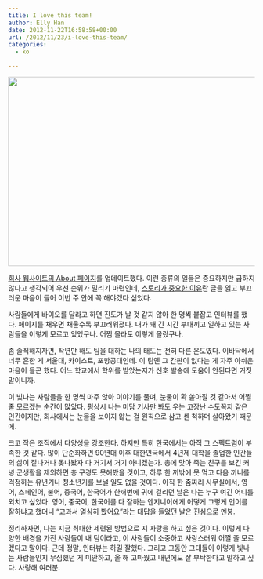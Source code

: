 ```yaml
---
title: I love this team!
author: Elly Han
date: 2012-11-22T16:58:58+00:00
url: /2012/11/23/i-love-this-team/
categories:
  - ko

---
```

<img class="alignnone  wp-image-839" title="241642_10151027561516239_773339954_o" alt="" src="https://i0.wp.com/ellyhan.cafe24.com/wp-content/uploads/2012/11/241642_10151027561516239_773339954_o.jpg?resize=739%2C386" width="739" height="386" data-recalc-dims="1" />

[회사 웹사이트의 About 페이지][1]를 업데이트했다. 이런 종류의 일들은 중요하지만 급하지 않다고 생각되어 우선 순위가 밀리기 마련인데, [스토리가 중요한 이유][2]란 글을 읽고 부끄러운 마음이 들어 이번 주 안에 꼭 해야겠다 싶었다.

사람들에게 바이오를 달라고 하면 진도가 날 것 같지 않아 한 명씩 붙잡고 인터뷰를 했다. 페이지를 채우면 채울수록 부끄러워졌다. 내가 꽤 긴 시간 부대끼고 일하고 있는 사람들을 이렇게 모르고 있었구나. 어쩜 몰라도 이렇게 몰랐구나.

좀 솔직해지자면, 작년만 해도 팀을 대하는 나의 태도는 전혀 다른 온도였다. 이바닥에서 너무 흔한 게 서울대, 카이스트, 포항공대인데. 이 팀엔 그 간판이 없다는 게 자주 아쉬운 마음이 들곤 했다. 어느 학교에서 학위를 받았는지가 신호 발송에 도움이 안된다면 거짓말이니까.

이 빛나는 사람들을 한 명씩 마주 앉아 이야기를 풀며, 눈물이 확 쏟아질 것 같아서 어쩔 줄 모르겠는 순간이 많았다. 평상시 나는 미담 기사만 봐도 우는 고장난 수도꼭지 같은 인간이지만, 회사에서는 눈물을 보이지 않는 걸 원칙으로 삼고 센 척하며 살아왔기 때문에.

크고 작은 조직에서 다양성을 강조한다. 하지만 특히 한국에서는 아직 그 스펙트럼이 부족한 것 같다. 많이 단순화하면 90년대 이후 대한민국에서 4년제 대학을 졸업한 인간들의 삶이 잘나거나 못나봤자 다 거기서 거기 아니겠는가. 총에 맞아 죽는 친구를 보긴 커녕 군생활을 제외하면 총 구경도 못해봤을 것이고, 하루 한 끼밖에 못 먹고 다음 끼니를 걱정하는 유년기나 청소년기를 보낼 일도 없을 것이다. 아직 한 줌짜리 사무실에서, 영어, 스페인어, 불어, 중국어, 한국어가 한꺼번에 귀에 걸리던 날은 나는 누구 여긴 어디를 외치고 싶었다. 영어, 중국어, 한국어를 다 잘하는 엔지니어에게 어떻게 그렇게 언어를 잘하냐고 했더니 &#8220;교과서 열심히 봤어요&#8221;라는 대답을 들었던 날은 진심으로 멘붕.

정리하자면, 나는 지금 최대한 세련된 방법으로 지 자랑을 하고 싶은 것이다. 이렇게 다양한 배경을 가진 사람들이 내 팀이라고, 이 사람들이 소중하고 사랑스러워 어쩔 줄 모르겠다고 말이다. 근데 정말, 인터뷰는 하길 잘했다. 그리고 그동안 그대들이 이렇게 빛나는 사람들인지 무심했던 게 미안하고, 올 해 고마웠고 내년에도 잘 부탁한다고 말하고 싶다. 사랑해 여러분.

 [1]: http://zoyi.co/about-2
 [2]: http://sungmooncho.com/2012/11/12/why-story-matters/